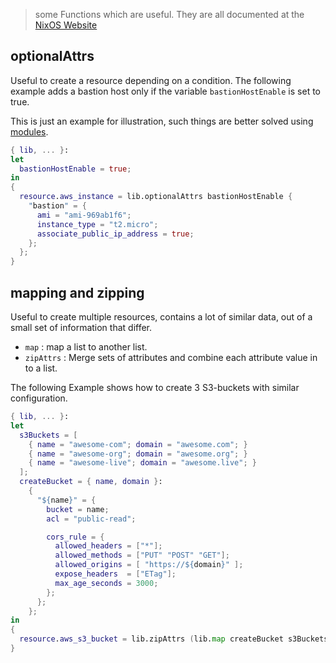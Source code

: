 > some Functions which are useful. They are all documented at the [NixOS Website](https://nixos.org/manual/nixpkgs/stable/)

## optionalAttrs

Useful to create a resource depending on a condition.
The following example adds a bastion host only if
the variable `bastionHostEnable` is set to true.

This is just an example for illustration, such things
are better solved using
[modules](modules.md).

```nix
{ lib, ... }:
let
  bastionHostEnable = true;
in
{
  resource.aws_instance = lib.optionalAttrs bastionHostEnable {
    "bastion" = {
      ami = "ami-969ab1f6";
      instance_type = "t2.micro";
      associate_public_ip_address = true;
    };
  };
}
```

## mapping and zipping

Useful to create multiple resources, contains a lot of similar data,
out of a small set of information that differ.

- `map`
  : map a list to another list.
- `zipAttrs`
  : Merge sets of attributes and combine each attribute value in to a list.

The following Example shows how to create 3 S3-buckets with similar configuration.

```nix
{ lib, ... }:
let
  s3Buckets = [
    { name = "awesome-com"; domain = "awesome.com"; }
    { name = "awesome-org"; domain = "awesome.org"; }
    { name = "awesome-live"; domain = "awesome.live"; }
  ];
  createBucket = { name, domain }:
    {
      "${name}" = {
        bucket = name;
        acl = "public-read";

        cors_rule = {
          allowed_headers = ["*"];
          allowed_methods = ["PUT" "POST" "GET"];
          allowed_origins = [ "https://${domain}" ];
          expose_headers  = ["ETag"];
          max_age_seconds = 3000;
        };
      };
    };
in
{
  resource.aws_s3_bucket = lib.zipAttrs (lib.map createBucket s3Buckets);
}
```
